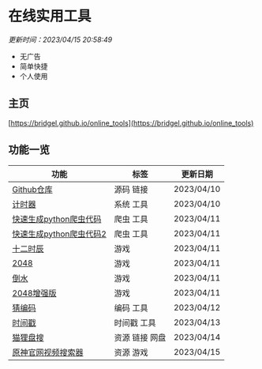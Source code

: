 # 在线实用工具

<i>更新时间：2023/04/15 20:58:49</i>

- 无广告
- 简单快捷
- 个人使用

## 主页

[https://bridgel.github.io/online_tools](https://bridgel.github.io/online_tools)

## 功能一览

功能|标签|更新日期
-|-|-
[Github仓库](https://github.com/bridgeL/online_tools)|源码 链接|2023/04/10
[计时器](https://bridgel.github.io/online_tools/tools/timer)|系统 工具|2023/04/10
[快速生成python爬虫代码](https://bridgel.github.io/online_tools/tools/quick_spider)|爬虫 工具|2023/04/11
[快速生成python爬虫代码2](https://bridgel.github.io/online_tools/tools/quick_spider2)|爬虫 工具|2023/04/11
[十二时辰](https://bridgel.github.io/online_tools/games/time)|游戏|2023/04/11
[2048](https://bridgel.github.io/online_tools/games/2048)|游戏|2023/04/11
[倒水](https://bridgel.github.io/online_tools/games/cocktail)|游戏|2023/04/11
[2048增强版](https://bridgel.github.io/online_tools/games/2048-plus)|游戏|2023/04/11
[猜编码](https://bridgel.github.io/online_tools/tools/guess_code)|编码 工具|2023/04/12
[时间戳](https://bridgel.github.io/online_tools/tools/timestamp)|时间戳 工具|2023/04/13
[猫狸盘搜](https://www.alipansou.com)|资源 链接 网盘|2023/04/14
[原神官网视频搜索器](https://bridgel.github.io/online_tools/games/yuanshen_video)|资源 游戏|2023/04/15
